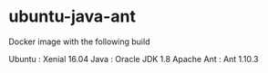 # ubuntu-java-ant

Docker image with the following build

Ubuntu : Xenial 16.04
Java : Oracle JDK 1.8
Apache Ant : Ant 1.10.3
